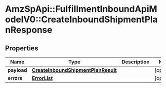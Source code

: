 # AmzSpApi::FulfillmentInboundApiModelV0::CreateInboundShipmentPlanResponse

## Properties
Name | Type | Description | Notes
------------ | ------------- | ------------- | -------------
**payload** | [**CreateInboundShipmentPlanResult**](CreateInboundShipmentPlanResult.md) |  | [optional] 
**errors** | [**ErrorList**](ErrorList.md) |  | [optional] 

